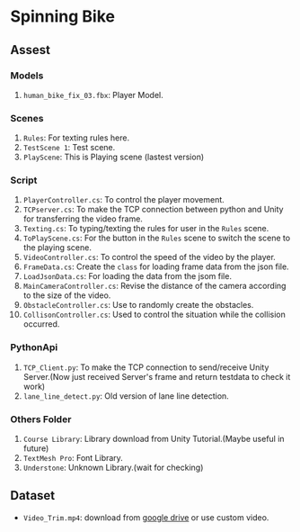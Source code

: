 # Spinning Bike

## Assest
### Models
1. `human_bike_fix_03.fbx`: Player Model.

### Scenes
1. `Rules`: For texting rules here.
2. `TestScene 1`: Test scene.
3. `PlayScene`: This is Playing scene (lastest version)

### Script
1. `PlayerController.cs`: To control the player movement.
2. `TCPserver.cs`: To make the TCP connection between python and Unity for transferring the video frame.
3. `Texting.cs`: To typing/texting the rules for user in the `Rules` scene.
4. `ToPlayScene.cs`: For the button in the `Rules` scene to switch the scene to the playing scene.
5. `VideoController.cs`: To control the speed of the video by the player.
6. `FrameData.cs`: Create the `class` for loading frame data from the json file.
7. `LoadJsonData.cs`: For loading the data from the jsom file.
8. `MainCameraController.cs`: Revise the distance of the camera according to the size of the video.
9. `ObstacleController.cs`: Use to randomly create the obstacles.
10. `CollisonController.cs`: Used to control the situation while the collision occurred.

### PythonApi
1. `TCP_Client.py`: To make the TCP connection to send/receive Unity Server.(Now just received Server's frame and return testdata to check it work)
2. `lane_line_detect.py`: Old version of lane line detection.

### Others Folder
1. `Course Library`: Library download from Unity Tutorial.(Maybe useful in future)
2. `TextMesh Pro`: Font Library.
3. `Understone`: Unknown Library.(wait for checking)


## Dataset
- `Video_Trim.mp4`: download from [google drive](https://drive.google.com/drive/folders/1SZM-8ShzIN0dDf-LsiKNiY77D_f-udOa) or use custom video.